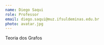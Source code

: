 ```yaml
---
name: Diego Saqui
role: Professor
email: diego.saqui@muz.ifsuldeminas.edu.br
photo: avatar.jpg
---
```


Teoria dos Grafos
